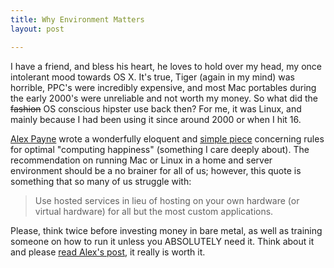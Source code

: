 ```yaml
---
title: Why Environment Matters
layout: post

---
```


I have a friend, and bless his heart, he loves to hold over my head, my once
intolerant mood towards OS X. It's true, Tiger (again in my mind) was horrible,
PPC's were incredibly expensive, and most Mac portables during the early 2000's
were unreliable and not worth my money. So what did the <del>fashion</del> OS
conscious hipster use back then? For me, it was Linux, and mainly because I had
been using it since around 2000 or when I hit 16.

[Alex Payne](http://twitter.com/al3x) wrote a wonderfully eloquent and [simple
piece](http://al3x.net/2008/09/08/al3xs-rules-for-computing-happiness.html)
concerning rules for optimal "computing happiness" (something
I care deeply about). The recommendation on
running Mac or Linux in a home and server environment should be a no brainer
for all of us; however, this quote is something that so many of us struggle
	with:

>Use hosted services in lieu of hosting on your own hardware (or virtual hardware) for all but the most custom applications.

Please, think twice before investing money in bare metal, as well as training
someone on how to run it unless you ABSOLUTELY need it. Think about it and
please [read Alex's
post](http://al3x.net/2008/09/08/al3xs-rules-for-computing-happiness.html), it
really is worth it.

